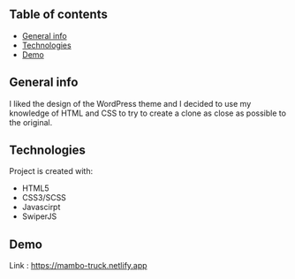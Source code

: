 ## Table of contents
* [General info](#general-info)
* [Technologies](#technologies)
* [Demo](#Demo)

## General info
I liked the design of the WordPress theme and I decided to use my knowledge of HTML and CSS to try to create a clone as close as possible to the original.

## Technologies
Project is created with:
* HTML5
* CSS3/SCSS
* Javascirpt
* SwiperJS

## Demo
Link : https://mambo-truck.netlify.app
